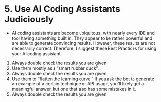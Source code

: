 # 5. Use AI Coding Assistants Judiciously

- AI coding assistants are become ubiquitous, with nearly every IDE and tool having something built in. They appear to be rather powerful and are able to generate convincing results. However, these results are not necessarily correct. Therefore, I suggest these Best Practices for using your AI coding assistant. 
1. Always double check the results you are given.
2. Use them mostly as a “smart rubber duck”. 
3. Always double check the results you are given. 
4. Use them to “flatten the learning curve.” If you ask the bot to generate an example of a certain technique or API usage, you’ll likely get a meaningful answer, but one that also has some mistakes in it.
5. Always double check the results you are given. 